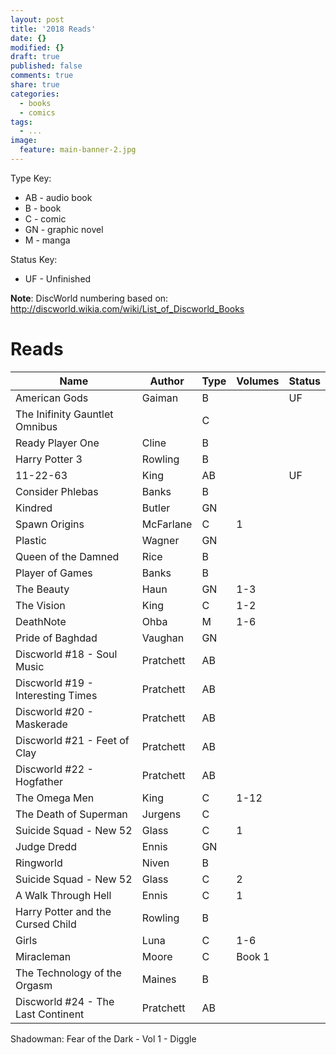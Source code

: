 ```yaml
---
layout: post
title: '2018 Reads'
date: {}
modified: {}
draft: true
published: false
comments: true
share: true
categories:
  - books
  - comics
tags:
  - ...
image:
  feature: main-banner-2.jpg
---
```


Type Key:
* AB - audio book
* B - book
* C - comic
* GN - graphic novel
* M - manga

Status Key:
* UF - Unfinished

**Note**: DiscWorld numbering based on: http://discworld.wikia.com/wiki/List_of_Discworld_Books

# Reads

| Name                               | Author    | Type  | Volumes | Status  |
|------------------------------------|-----------|-------|---------|---------|
| American Gods                      | Gaiman    | B     |         | UF      |
| The Inifinity Gauntlet Omnibus     |           | C     |         |         |
| Ready Player One                   | Cline     | B     |         |         |
| Harry Potter 3                     | Rowling   | B     |         |         |
| 11-22-63                           | King      | AB    |         | UF      |
| Consider Phlebas                   | Banks     | B     |         |         |
| Kindred                            | Butler    | GN    |         |         |
| Spawn Origins                      | McFarlane | C     | 1       |         |
| Plastic                            | Wagner    | GN    |         |         |
| Queen of the Damned                | Rice      | B     |         |         |
| Player of Games                    | Banks     | B     |         |         |
| The Beauty                         | Haun      | GN    | 1-3     |         |
| The Vision                         | King      | C     | 1-2     |         |
| DeathNote                          | Ohba      | M     | 1-6     |         |
| Pride of Baghdad                   | Vaughan   | GN    |         |         |
| Discworld #18 - Soul Music         | Pratchett | AB    |         |         |
| Discworld #19 - Interesting Times  | Pratchett | AB    |         |         |
| Discworld #20 - Maskerade          | Pratchett | AB    |         |         |
| Discworld #21 - Feet of Clay       | Pratchett | AB    |         |         |
| Discworld #22 - Hogfather          | Pratchett | AB    |         |         |
| The Omega Men                      | King      | C     | 1-12    |         |
| The Death of Superman              | Jurgens   | C     |         |         |
| Suicide Squad - New 52             | Glass     | C     | 1       |         |
| Judge Dredd                        | Ennis     | GN    |         |         |
| Ringworld                          | Niven     | B     |         |         |
| Suicide Squad - New 52             | Glass     | C     | 2       |         |
| A Walk Through Hell                | Ennis     | C     | 1       |         |
| Harry Potter and the Cursed Child  | Rowling   | B     |         |         |
| Girls                              | Luna      | C     | 1-6     |         |
| Miracleman                         | Moore     | C     | Book 1  |         |
| The Technology of the Orgasm       | Maines    | B     |         |         |
| Discworld #24 - The Last Continent | Pratchett | AB    |         |         |

Shadowman: Fear of the Dark - Vol 1 - Diggle
